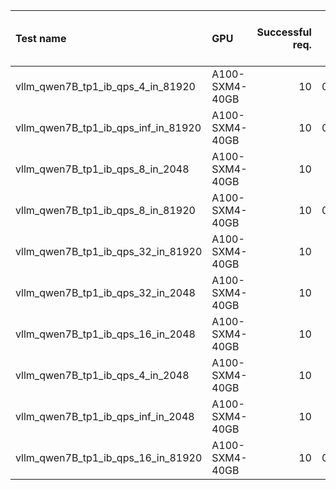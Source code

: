 | Test name                           | GPU            |   Successful req. |   Tput (req/s) |   Mean TTFT (ms) |   Std TTFT (ms) |   Median TTFT (ms) |   Mean ITL (ms) |   Std ITL (ms) |   Median ITL (ms) |   Mean TPOT (ms) |   Std TPOT (ms) |   Median TPOT (ms) |   Total Token Tput (tok/s) |   Output Tput (tok/s) |   Total input tokens |   Total output tokens | Engine   |
|:------------------------------------|:---------------|------------------:|---------------:|-----------------:|----------------:|-------------------:|----------------:|---------------:|------------------:|-----------------:|----------------:|-------------------:|---------------------------:|----------------------:|---------------------:|----------------------:|:---------|
| vllm_qwen7B_tp1_ib_qps_4_in_81920   | A100-SXM4-40GB |                10 |      0.0438485 |       116868     |      66022.4    |         114228     |        117.127  |        51.273  |          118.662  |         117.149  |        34.4238  |           129.6    |                    3597.68 |               5.60822 |               819200 |                  1279 | vllm     |
| vllm_qwen7B_tp1_ib_qps_inf_in_81920 | A100-SXM4-40GB |                10 |      0.0379259 |       142354     |      75481.2    |         142028     |        134.623  |        55.3603 |          139.035  |         134.643  |        38.4534  |           147.099  |                    3111.74 |               4.85072 |               819200 |                  1279 | vllm     |
| vllm_qwen7B_tp1_ib_qps_8_in_2048    | A100-SXM4-40GB |                10 |      2.27675   |          687.831 |        275.514  |            723.522 |         22.6076 |        13.9419 |           17.7306 |          22.6105 |         3.66498 |            22.6379 |                    4954.21 |             291.424   |                20480 |                  1280 | vllm     |
| vllm_qwen7B_tp1_ib_qps_8_in_81920   | A100-SXM4-40GB |                10 |      0.0402922 |       133739     |      70736.6    |         133674     |        126.034  |        52.5477 |          128.806  |         126.051  |        35.7413  |           137.747  |                    3305.89 |               5.15337 |               819200 |                  1279 | vllm     |
| vllm_qwen7B_tp1_ib_qps_32_in_81920  | A100-SXM4-40GB |                10 |      0.038092  |       141174     |      75282.3    |         140547     |        133.693  |        55.5223 |          137.171  |         133.714  |        38.1905  |           146.858  |                    3125.37 |               4.87197 |               819200 |                  1279 | vllm     |
| vllm_qwen7B_tp1_ib_qps_32_in_2048   | A100-SXM4-40GB |                10 |      2.07962   |         1301.51  |        668.239  |           1316.72  |         24.3456 |        17.0389 |           17.9781 |          24.3486 |         4.63413 |            24.4206 |                    4525.25 |             266.191   |                20480 |                  1280 | vllm     |
| vllm_qwen7B_tp1_ib_qps_16_in_2048   | A100-SXM4-40GB |                10 |      2.25325   |          979.421 |        476.194  |            995.329 |         22.8861 |        14.4001 |           17.5765 |          22.8888 |         3.88652 |            23.0529 |                    4903.07 |             288.416   |                20480 |                  1280 | vllm     |
| vllm_qwen7B_tp1_ib_qps_4_in_2048    | A100-SXM4-40GB |                10 |      2.02853   |          231.744 |         30.1367 |            226.588 |         19.3116 |        10.5715 |           15.665  |          19.3145 |         2.78632 |            19.4774 |                    4414.09 |             259.652   |                20480 |                  1280 | vllm     |
| vllm_qwen7B_tp1_ib_qps_inf_in_2048  | A100-SXM4-40GB |                10 |      2.12776   |         1428.21  |        723.538  |           1435.72  |         23.6158 |        15.468  |           17.8089 |          23.6189 |         4.28024 |            23.637  |                    4630.01 |             272.353   |                20480 |                  1280 | vllm     |
| vllm_qwen7B_tp1_ib_qps_16_in_81920  | A100-SXM4-40GB |                10 |      0.0390902 |       137069     |      73244.3    |         136705     |        130.697  |        54.6229 |          134.71   |         130.717  |        37.332   |           143.216  |                    3207.27 |               4.99963 |               819200 |                  1279 | vllm     |
